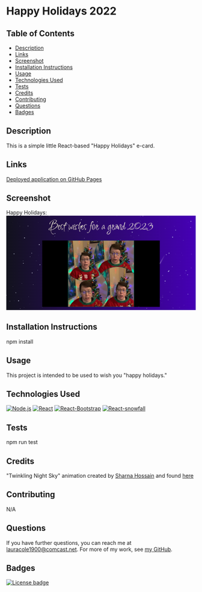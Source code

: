 # Happy Holidays 2022

## Table of Contents

* [Description](#description)
* [Links](#links)
* [Screenshot](#screenshot)
* [Installation Instructions](#installation-instructions)
* [Usage](#usage)
* [Technologies Used](#technologies-used)
* [Tests](#tests)
* [Credits](#credits)
* [Contributing](#contributing)
* [Questions](#questions)
* [Badges](#badges)

## Description

This is a simple little React-based "Happy Holidays" e-card.

## Links

[Deployed application on GitHub Pages](https://lauracole1900.github.io/holiday-ecard-2022/)

## Screenshot

Happy Holidays:
![Happy holidays](images/screenshot.png)

## Installation Instructions

npm install

## Usage

This project is intended to be used to wish you "happy holidays."

## Technologies Used

[![Node.js](https://img.shields.io/badge/built%20with-Node.js-3c873a)](https://nodejs.org/en/) [![React](https://img.shields.io/badge/built%20with-React-61dbfb)](https://reactjs.org/) [![React-Bootstrap](https://img.shields.io/badge/built%20with-React%20Bootstrap-61dbfb)](https://react-bootstrap.github.io/) [![React-snowfall](https://img.shields.io/badge/built%20with-React%20Snowfall-cc3534)](https://www.npmjs.com/package/react-snowfall)

## Tests

npm run test

## Credits

"Twinkling Night Sky" animation created by [Sharna Hossain](https://codepen.io/sharnajh) and found [here](https://codepen.io/sharnajh/pen/WNvppRy)

## Contributing

N/A

## Questions

If you have further questions, you can reach me at lauracole1900@comcast.net. For more of my work, see [my GitHub](https://github.com/LauraCole1900).

## Badges

[![License badge](https://img.shields.io/badge/license-MIT-008000)](./LICENSE)